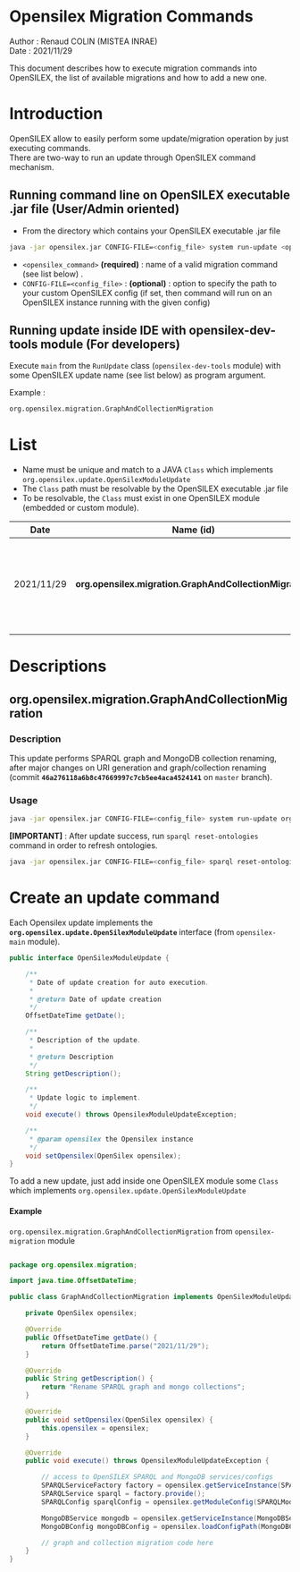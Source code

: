 Opensilex Migration Commands
============================

Author : Renaud COLIN (MISTEA INRAE) <br>
Date : 2021/11/29

This document describes how to execute migration commands into OpenSILEX, the list of available migrations and how to add a new one.

# Introduction

OpenSILEX allow to easily perform some update/migration operation by just executing commands. <br>
There are two-way to run an update through OpenSILEX command mechanism.

## Running command line on OpenSILEX executable .jar file (User/Admin oriented)

- From the directory which contains your OpenSILEX executable .jar file

```bash
java -jar opensilex.jar CONFIG-FILE=<config_file> system run-update <opensilex_command>
```

- `<opensilex_command>` <b>(required)</b> : name of a valid migration command (see list below)
  . <br>
- `CONFIG-FILE=<config_file>` : <b>(optional)</b> : option to specify the path to your custom OpenSILEX config (if set, then
  command will run on an OpenSILEX instance running with the given config)

## Running update inside IDE with opensilex-dev-tools module (For developers)

Execute `main` from the `RunUpdate` class (`opensilex-dev-tools` module) with some OpenSILEX update name (see list below) as program argument.

Example :

```bash
org.opensilex.migration.GraphAndCollectionMigration
```

# List

- Name must be unique and match to a JAVA `Class` which implements `org.opensilex.update.OpenSilexModuleUpdate`
- The `Class` path must be resolvable by the OpenSILEX executable .jar file
- To be resolvable, the `Class` must exist in one OpenSILEX module (embedded or custom module).


| Date       | Name (id)                                                  | Description                                  | 
|------------|---------------------------------------------------------|----------------------------------------------|
| 2021/11/29 |<b>org.opensilex.migration.GraphAndCollectionMigration</b> | SPARQL graph and MongoDB collection renaming after URI generation update |  |
|            |                                                         |                                              |                                                                          

# Descriptions

## org.opensilex.migration.GraphAndCollectionMigration

### Description

This update performs SPARQL graph and MongoDB collection renaming, after major changes on URI generation and
graph/collection renaming
(commit <b>`46a276118a6b8c47669997c7cb5ee4aca4524141`</b> on `master` branch). <br>

### Usage

```bash
java -jar opensilex.jar CONFIG-FILE=<config_file> system run-update org.opensilex.migration.GraphAndCollectionMigration
```

<b>[IMPORTANT]</b> : After update success, run `sparql reset-ontologies` command in order to refresh ontologies.

```bash
java -jar opensilex.jar CONFIG-FILE=<config_file> sparql reset-ontologies
```

# Create an update command

Each Opensilex update implements the <b>`org.opensilex.update.OpenSilexModuleUpdate`
</b> interface (from `opensilex-main` module).

```java
public interface OpenSilexModuleUpdate {

    /**
     * Date of update creation for auto execution.
     *
     * @return Date of update creation
     */
    OffsetDateTime getDate();

    /**
     * Description of the update.
     *
     * @return Description
     */
    String getDescription();

    /**
     * Update logic to implement.
     */
    void execute() throws OpensilexModuleUpdateException;

    /**
     * @param opensilex the Opensilex instance
     */
    void setOpensilex(OpenSilex opensilex);
}
```
To add a new update, just add inside one OpenSILEX module some `Class` which implements `org.opensilex.update.OpenSilexModuleUpdate`

#### Example

`org.opensilex.migration.GraphAndCollectionMigration` from `opensilex-migration` module

```java

package org.opensilex.migration;

import java.time.OffsetDateTime;

public class GraphAndCollectionMigration implements OpenSilexModuleUpdate {

    private OpenSilex opensilex;

    @Override
    public OffsetDateTime getDate() {
        return OffsetDateTime.parse("2021/11/29");
    }

    @Override
    public String getDescription() {
        return "Rename SPARQL graph and mongo collections";
    }

    @Override
    public void setOpensilex(OpenSilex opensilex) {
        this.opensilex = opensilex;
    }

    @Override
    public void execute() throws OpensilexModuleUpdateException {

        // access to OpenSILEX SPARQL and MongoDB services/configs
        SPARQLServiceFactory factory = opensilex.getServiceInstance(SPARQLService.DEFAULT_SPARQL_SERVICE, SPARQLServiceFactory.class);
        SPARQLService sparql = factory.provide();
        SPARQLConfig sparqlConfig = opensilex.getModuleConfig(SPARQLModule.class, SPARQLConfig.class);

        MongoDBService mongodb = opensilex.getServiceInstance(MongoDBService.DEFAULT_SERVICE, MongoDBService.class);
        MongoDBConfig mongoDBConfig = opensilex.loadConfigPath(MongoDBConfig.DEFAULT_CONFIG_PATH, MongoDBConfig.class);

        // graph and collection migration code here
    }
}
```
